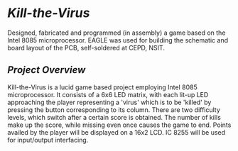 # *Kill-the-Virus*
Designed, fabricated and programmed (in assembly) a game based on the Intel 8085 microprocessor. EAGLE was used for building the schematic and board layout of the PCB, self-soldered at CEPD, NSIT.

## *Project Overview*
Kill-the-Virus is a lucid game based project employing Intel 8085 microprocessor. It consists of a 6x6 LED matrix, with each lit-up LED approaching the player representing a 'virus' which is to be 'killed' by pressing the button corresponding to its column. There are two difficulty levels, which switch after a certain score is obtained. The number of kills make up the score, while missing even once causes the game to end. Points availed by the player will be displayed on a 16x2 LCD. IC 8255 will be used for input/output interfacing.
